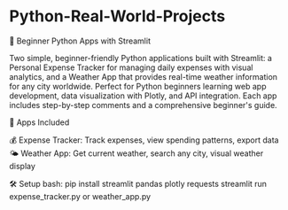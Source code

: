 # Python-Real-World-Projects


🚀 Beginner Python Apps with Streamlit

Two simple, beginner-friendly Python applications built with Streamlit: a Personal Expense Tracker for managing daily expenses with visual analytics, and a Weather App that provides real-time weather information for any city worldwide.
Perfect for Python beginners learning web app development, data visualization with Plotly, and API integration. Each app includes step-by-step comments and a comprehensive beginner's guide.


📱 Apps Included

💰 Expense Tracker: Track expenses, view spending patterns, export data
🌤️ Weather App: Get current weather, search any city, visual weather display


🛠️ Setup
bash:
pip install streamlit pandas plotly requests
streamlit run   expense_tracker.py or weather_app.py
